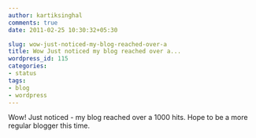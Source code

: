 ```yaml
---
author: kartiksinghal
comments: true
date: 2011-02-25 10:30:32+05:30

slug: wow-just-noticed-my-blog-reached-over-a
title: Wow Just noticed my blog reached over a...
wordpress_id: 115
categories:
- status
tags:
- blog
- wordpress
---
```


Wow! Just noticed - my blog reached over a 1000 hits. Hope to be a more regular blogger this time.
